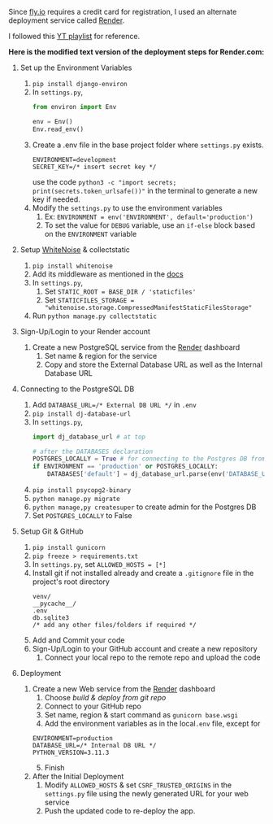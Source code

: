 Since [fly.io](https://fly.io/docs/about/billing/#payment-options) requires a credit card for registration, I used an alternate deployment service called [Render](https://www.render.com).

I followed this [YT playlist](https://www.youtube.com/playlist?list=PL5E1F5cTSTtQMmjFqso__3eSGEvw1mglc) for reference.

**Here is the modified text version of the deployment steps for Render.com:**

1. Set up the Environment Variables
   1. `pip install django-environ`
   2. In `settings.py`,
        ```py
        from environ import Env

        env = Env()
        Env.read_env()
        ```
   3. Create a .env file in the base project folder where `settings.py` exists.
        ```
        ENVIRONMENT=development
        SECRET_KEY=/* insert secret key */
        ```
        use the code `python3 -c "import secrets; print(secrets.token_urlsafe())"` in the terminal to generate a new key if needed.
    4. Modify the `settings.py` to use the environment variables
       1. Ex: `ENVIRONMENT = env('ENVIRONMENT', default='production')`
       2. To set the value for `DEBUG` variable, use an `if-else` block based on the `ENVIRONMENT` variable

2. Setup [WhiteNoise](https://whitenoise.readthedocs.io/en/latest/) & collectstatic
   1. `pip install whitenoise`
   2. Add its middleware as mentioned in the [docs](https://whitenoise.readthedocs.io/en/latest/)
   3. In `settings.py`,
      1. Set `STATIC_ROOT = BASE_DIR / 'staticfiles'`
      2. Set `STATICFILES_STORAGE = "whitenoise.storage.CompressedManifestStaticFilesStorage"`
   4. Run `python manage.py collectstatic` 

3. Sign-Up/Login to your Render account
   1. Create a new PostgreSQL service from the [Render](https://www.render.com) dashboard
      1. Set name & region for the service
      2. Copy and store the External Database URL as well as the Internal Database URL

4. Connecting to the PostgreSQL DB
   1. Add `DATABASE_URL=/* External DB URL */` in `.env`
   2. `pip install dj-database-url`
   3. In `settings.py`,
        ```py
        import dj_database_url # at top

        # after the DATABASES declaration
        POSTGRES_LOCALLY = True # for connecting to the Postgres DB from the local server
        if ENVIRONMENT == 'production' or POSTGRES_LOCALLY:
            DATABASES['default'] = dj_database_url.parse(env('DATABASE_URL'))
        ```
   4. `pip install psycopg2-binary`
   5. `python manage.py migrate`
   6. `python manage,py createsuper` to create admin for the Postgres DB
   7. Set `POSTGRES_LOCALLY` to False

5. Setup Git & GitHub
   1. `pip install gunicorn`
   2. `pip freeze > requirements.txt`
   3. In `settings.py`, set `ALLOWED_HOSTS = [*]`
   4. Install git if not installed already and create a `.gitignore` file in the project's root directory
        ```
        venv/  
        __pycache__/ 
        .env 
        db.sqlite3
        /* add any other files/folders if required */
        ```
   5. Add and Commit your code
   6. Sign-Up/Login to your GitHub account and create a new repository
      1. Connect your local repo to the remote repo and upload the code

6. Deployment
   1. Create a new Web service from the [Render](https://www.render.com) dashboard
      1. Choose *build & deploy from git repo*
      2. Connect to your GitHub repo
      3. Set name, region & start command as `gunicorn base.wsgi`
      4. Add the environment variables as in the local`.env` file, except for
        ```
        ENVIRONMENT=production
        DATABASE_URL=/* Internal DB URL */
        PYTHON_VERSION=3.11.3
        ```
      5. Finish
   2. After the Initial Deployment
      1. Modify `ALLOWED_HOSTS` & set `CSRF_TRUSTED_ORIGINS` in the `settings.py` file using the newly generated URL for your web service
      2. Push the updated code to re-deploy the app. 